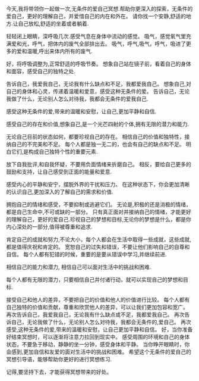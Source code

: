 今天,我将带领你一起做一次,无条件的爱自己冥想.帮助你更深入的探索，无条件的爱自己，更好的理解自己，并爱惜自己的内在和外在。
请你找一个安静,舒适的地方.让自己放松,舒适的坐着或者躺着.

轻轻闭上眼睛，深呼吸几次.感受气息在身体中流动的感觉。
吸气，感觉氧气里充满爱和光，呼气，把体内的废气全部排出去。
吸气，呼气,吸气，呼气，吸进了更多的爱和温暖,呼出来体内所有的废气.

好，将呼吸调整为,正常舒适的呼吸节奏。
想象自己站在镜子前，看着自己的身体和面容，感受自己的独特之处.

告诉自己，我爱我自己，无论我有什么缺点和不足，我都爱我自己。
想象自己,对自己的身体和心灵，传递着温暖和爱意，感受这种无条件的爱。
告诉自己，无论我做了什么，无论别人怎么对待我，我都会无条件的爱我自己.

感受这种无条件的爱,带来的温暖和安慰，让自己,更加平静和自信.

感受自己的存在和价值,想象自己,是一个光芒四射的个体,拥有无限的潜力和能力.

无论自己目前的状态如何，都要珍视自己的存在。
相信自己的价值和独特性，接纳自己的不完美和不足。
每个人都是独一无二的，也会有自己的缺点和不足。
明白它们,是构成自己独特个性的重要元素.

放下自我批评,和自我怀疑，不要用负面情绪来折磨自己。
相反，要给自己更多的鼓励和支持，让自己感受到正面的能量和爱意.

感受内心的平静和安宁，摆脱外界的干扰和压力。
在这种状态下，你会更加清晰的认识自己,更加深入的了解自己的需求和价值.

拥抱自己的情绪和感受，不要抑制或逃避它们。
无论是,积极的还是消极的情绪，都是自己生命中,不可或缺的一部分。
只有真正面对并接纳自己的情绪，才能更好的理解自己，更好的爱自己.珍视自己的梦想和目标,无论你的梦想是什么，都是你内心深处的一部分,值得被尊重和追求.

肯定自己的成就和努力,不论大小，每个人都会在生活中取得一些成就，这些成就,都是值得庆祝和肯定的。
宽恕自己的过失和错误，不要让他们影响自己的自尊和自信。
每个人都有犯错的时候，重要的是要从错误中学习,并继续前进.

相信自己的能力和潜力,
相信自己可以面对生活中的挑战和困难.

每个人都有无限的潜力，只要相信自己并付诸行动，就可以实现自己的梦想和目标.

接受自己和他人的差异，不要把自己的价值和他人的价值进行比较。
每个人都有自己独特的价值和贡献，尊重和欣赏他人的差异，可以让我们更加包容和宽广。
再次告诉自己，我爱我自己，无论我有什么缺点或不足，我都爱我自己。
再次告诉自己，无论我做了什么，无论别人怎么对待我，我都会无条件的,爱自己。
再次感受,这种无条件的爱,带来的温暖和安慰，让自己更加平静和自信。
好，当你准备好结束冥想时，可以逐渐将注意力拉回到现实中。
感受周围的环境和自己的身体状态，不要急于移动，静静的坐一分钟，感受身体和平静。
当你睁开眼睛时，你会感到,更加自信和友爱的面对生活中的挑战和困难。
希望这个无条件的爱自己的冥想引导语，能够帮助你更好的进行冥想练习.

记得,要坚持下去，才能获得冥想带来的好处。
